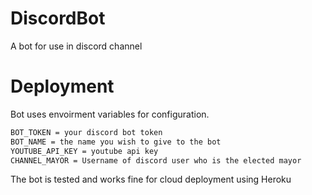# DiscordBot
A bot for use in discord channel

# Deployment
Bot uses envoirment variables for configuration.
```sh 
BOT_TOKEN = your discord bot token
BOT_NAME = the name you wish to give to the bot
YOUTUBE_API_KEY = youtube api key
CHANNEL_MAYOR = Username of discord user who is the elected mayor
```
The bot is tested and works fine for cloud deployment using Heroku

